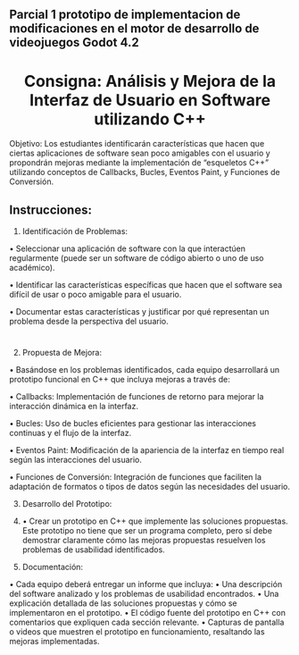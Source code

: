 ## Parcial 1 prototipo de implementacion de modificaciones en el motor de desarrollo de videojuegos Godot 4.2 

<h1 align="center">
Consigna: Análisis y Mejora de la Interfaz de Usuario en Software utilizando C++	
</h1>

Objetivo: Los estudiantes identificarán características que hacen que ciertas aplicaciones de software sean poco amigables con el usuario y propondrán mejoras mediante la implementación de “esqueletos C++” utilizando conceptos de Callbacks, Bucles, Eventos Paint, y Funciones de Conversión.

## Instrucciones:

1.	Identificación de Problemas:
   
•	Seleccionar una aplicación de software con la que interactúen regularmente (puede ser un software de código abierto o uno de uso académico).

•	Identificar las características específicas que hacen que el software sea difícil de usar o poco amigable para el usuario.

•	Documentar estas características y justificar por qué representan un problema desde la perspectiva del usuario.
# 
2.	Propuesta de Mejora:

•	Basándose en los problemas identificados, cada equipo desarrollará un prototipo funcional en C++ que incluya mejoras a través de:

   • 	Callbacks: Implementación de funciones de retorno para mejorar la interacción dinámica en la interfaz.
   
   •	Bucles: Uso de bucles eficientes para gestionar las interacciones continuas y el flujo de la interfaz.
   
   •	Eventos Paint: Modificación de la apariencia de la interfaz en tiempo real según las interacciones del usuario.
   
   •	Funciones de Conversión: Integración de funciones que faciliten la adaptación de formatos o tipos de datos según las necesidades del usuario.
   
3.	Desarrollo del Prototipo:
4.	
   •	Crear un prototipo en C++ que implemente las soluciones propuestas. Este prototipo no tiene que ser un programa completo, pero sí debe demostrar claramente cómo las mejoras propuestas resuelven los problemas de usabilidad identificados.
  	
5.	Documentación:

   •	Cada equipo deberá entregar un informe que incluya:
      •	Una descripción del software analizado y los problemas de usabilidad encontrados.
      •	Una explicación detallada de las soluciones propuestas y cómo se implementaron en el prototipo.
      •	El código fuente del prototipo en C++ con comentarios que expliquen cada sección relevante.
      •	Capturas de pantalla o videos que muestren el prototipo en funcionamiento, resaltando las mejoras implementadas.
